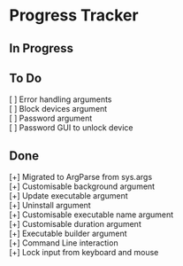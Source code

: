 # Progress Tracker

## In Progress


## To Do
[ ] Error handling arguments  
[ ] Block devices argument  
[ ] Password argument  
[ ] Password GUI to unlock device  

## Done
[+] Migrated to ArgParse from sys.args  
[+] Customisable background argument  
[+] Update executable argument  
[+] Uninstall argument  
[+] Customisable executable name argument  
[+] Customisable duration argument  
[+] Executable builder argument  
[+] Command Line interaction  
[+] Lock input from keyboard and mouse  
